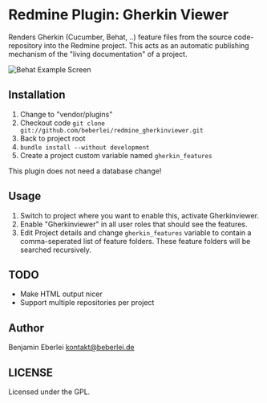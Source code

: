 # Redmine Plugin: Gherkin Viewer

Renders Gherkin (Cucumber, Behat, ..) feature files from the source code-repository into the Redmine project.
This acts as an automatic publishing mechanism of the "living documentation" of a project.

![Behat Example Screen](https://github.com/beberlei/redmine_gherkinviewer/tree/master/screen_behat.png) 

## Installation

1. Change to "vendor/plugins"
2. Checkout code `git clone git://github.com/beberlei/redmine_gherkinviewer.git`
3. Back to project root
4. `bundle install --without development`
5. Create a project custom variable named `gherkin_features`

This plugin does not need a database change!

## Usage

1. Switch to project where you want to enable this, activate Gherkinviewer.
2. Enable "Gherkinviewer" in all user roles that should see the features.
3. Edit Project details and change `gherkin_features` variable to contain a comma-seperated list of feature folders. These feature folders will be searched recursively.

## TODO

* Make HTML output nicer
* Support multiple repositories per project

## Author

Benjamin Eberlei <kontakt@beberlei.de>

## LICENSE

Licensed under the GPL.

